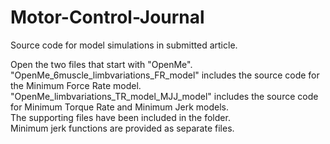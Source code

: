 # Motor-Control-Journal
Source code for model simulations in submitted article. 

Open the two files that start with "OpenMe".\
"OpenMe_6muscle_limbvariations_FR_model" includes the source code for the Minimum Force Rate model.\
"OpenMe_limbvariations_TR_model_MJJ_model" includes the source code for Minimum Torque Rate and Minimum Jerk models.\
The supporting files have been included in the folder.
\
Minimum jerk functions are provided as separate files. 
